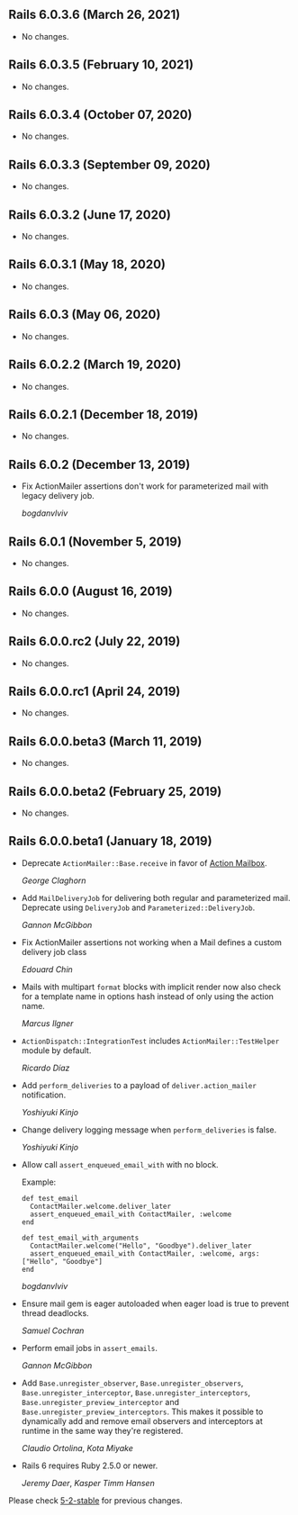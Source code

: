 ## Rails 6.0.3.6 (March 26, 2021) ##

*   No changes.


## Rails 6.0.3.5 (February 10, 2021) ##

*   No changes.


## Rails 6.0.3.4 (October 07, 2020) ##

*   No changes.


## Rails 6.0.3.3 (September 09, 2020) ##

*   No changes.


## Rails 6.0.3.2 (June 17, 2020) ##

*   No changes.


## Rails 6.0.3.1 (May 18, 2020) ##

*   No changes.


## Rails 6.0.3 (May 06, 2020) ##

*   No changes.


## Rails 6.0.2.2 (March 19, 2020) ##

*   No changes.


## Rails 6.0.2.1 (December 18, 2019) ##

*   No changes.


## Rails 6.0.2 (December 13, 2019) ##

*   Fix ActionMailer assertions don't work for parameterized mail with legacy delivery job.

    *bogdanvlviv*


## Rails 6.0.1 (November 5, 2019) ##

*   No changes.


## Rails 6.0.0 (August 16, 2019) ##

*   No changes.


## Rails 6.0.0.rc2 (July 22, 2019) ##

*   No changes.


## Rails 6.0.0.rc1 (April 24, 2019) ##

*   No changes.


## Rails 6.0.0.beta3 (March 11, 2019) ##

*   No changes.


## Rails 6.0.0.beta2 (February 25, 2019) ##

*   No changes.


## Rails 6.0.0.beta1 (January 18, 2019) ##

*   Deprecate `ActionMailer::Base.receive` in favor of [Action Mailbox](https://github.com/rails/rails/tree/master/actionmailbox).

    *George Claghorn*

*   Add `MailDeliveryJob` for delivering both regular and parameterized mail. Deprecate using `DeliveryJob` and `Parameterized::DeliveryJob`.

    *Gannon McGibbon*

*   Fix ActionMailer assertions not working when a Mail defines
    a custom delivery job class

    *Edouard Chin*

*   Mails with multipart `format` blocks with implicit render now also check for
    a template name in options hash instead of only using the action name.

    *Marcus Ilgner*

*   `ActionDispatch::IntegrationTest` includes `ActionMailer::TestHelper` module by default.

    *Ricardo Díaz*

*   Add `perform_deliveries` to a payload of `deliver.action_mailer` notification.

    *Yoshiyuki Kinjo*

*   Change delivery logging message when `perform_deliveries` is false.

    *Yoshiyuki Kinjo*

*   Allow call `assert_enqueued_email_with` with no block.

    Example:
    ```
    def test_email
      ContactMailer.welcome.deliver_later
      assert_enqueued_email_with ContactMailer, :welcome
    end

    def test_email_with_arguments
      ContactMailer.welcome("Hello", "Goodbye").deliver_later
      assert_enqueued_email_with ContactMailer, :welcome, args: ["Hello", "Goodbye"]
    end
    ```

    *bogdanvlviv*

*   Ensure mail gem is eager autoloaded when eager load is true to prevent thread deadlocks.

    *Samuel Cochran*

*   Perform email jobs in `assert_emails`.

    *Gannon McGibbon*

*   Add `Base.unregister_observer`, `Base.unregister_observers`,
    `Base.unregister_interceptor`, `Base.unregister_interceptors`,
    `Base.unregister_preview_interceptor` and `Base.unregister_preview_interceptors`.
    This makes it possible to dynamically add and remove email observers and
    interceptors at runtime in the same way they're registered.

    *Claudio Ortolina*, *Kota Miyake*

*   Rails 6 requires Ruby 2.5.0 or newer.

    *Jeremy Daer*, *Kasper Timm Hansen*


Please check [5-2-stable](https://github.com/rails/rails/blob/5-2-stable/actionmailer/CHANGELOG.md) for previous changes.
